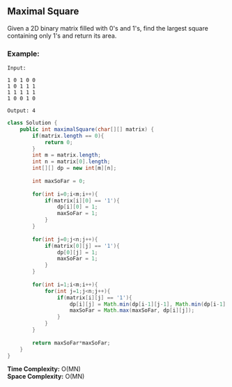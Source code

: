 ## Maximal Square

Given a 2D binary matrix filled with 0's and 1's, find the largest square containing only 1's and return its area.



### Example:
```
Input: 

1 0 1 0 0
1 0 1 1 1
1 1 1 1 1
1 0 0 1 0

Output: 4
```


```java
class Solution {
    public int maximalSquare(char[][] matrix) {
        if(matrix.length == 0){
            return 0;
        }
        int m = matrix.length;
        int n = matrix[0].length;
        int[][] dp = new int[m][n];
        
        int maxSoFar = 0;
        
        for(int i=0;i<m;i++){
            if(matrix[i][0] == '1'){
                dp[i][0] = 1;
                maxSoFar = 1;
            }
        }
        
        for(int j=0;j<n;j++){
            if(matrix[0][j] == '1'){
                dp[0][j] = 1;
                maxSoFar = 1;
            }
        }
        
        for(int i=1;i<m;i++){
            for(int j=1;j<n;j++){
                if(matrix[i][j] == '1'){
                    dp[i][j] = Math.min(dp[i-1][j-1], Math.min(dp[i-1][j], dp[i][j-1])) + 1;
                    maxSoFar = Math.max(maxSoFar, dp[i][j]);
                }
            }
        }
        
        return maxSoFar*maxSoFar;
    }
}
```  

**Time Complexity:** O(MN)  
**Space Complexity:**  O(MN) 
